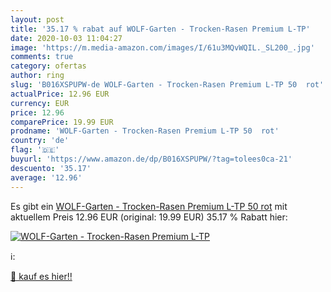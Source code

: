 ```yaml
---
layout: post
title: '35.17 % rabat auf WOLF-Garten - Trocken-Rasen Premium L-TP'
date: 2020-10-03 11:04:27
image: 'https://m.media-amazon.com/images/I/61u3MQvWQIL._SL200_.jpg'
comments: true
category: ofertas
author: ring
slug: 'B016XSPUPW-de WOLF-Garten - Trocken-Rasen Premium L-TP 50  rot'
actualPrice: 12.96 EUR
currency: EUR
price: 12.96
comparePrice: 19.99 EUR
prodname: 'WOLF-Garten - Trocken-Rasen Premium L-TP 50  rot'
country: 'de'
flag: '🇩🇪'
buyurl: 'https://www.amazon.de/dp/B016XSPUPW/?tag=tolees0ca-21'
descuento: '35.17'
average: '12.96'
---
```


Es gibt ein [WOLF-Garten - Trocken-Rasen Premium L-TP 50  rot](https://www.amazon.de/dp/B016XSPUPW/?tag=tolees0ca-21) mit aktuellem Preis 12.96 EUR (original: 19.99 EUR) 35.17 % Rabatt hier:

[![WOLF-Garten - Trocken-Rasen Premium L-TP](https://m.media-amazon.com/images/I/61u3MQvWQIL._SL200_.jpg)](https://www.amazon.de/dp/B016XSPUPW/?tag=tolees0ca-21)

ℹ️:


[🛒 kauf es hier!!](https://www.amazon.de/dp/B016XSPUPW/?tag=tolees0ca-21)
